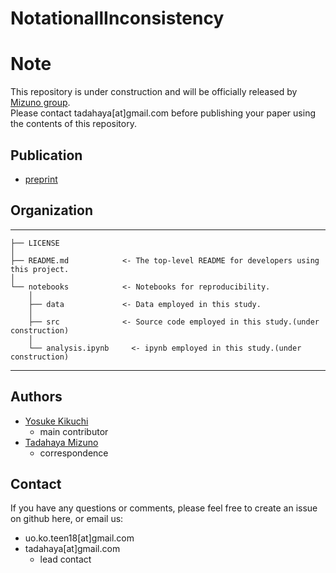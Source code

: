 # NotationallInconsistency

# Note
This repository is under construction and will be officially released by [Mizuno group](https://github.com/mizuno-group).  
Please contact tadahaya[at]gmail.com before publishing your paper using the contents of this repository.  

## Publication
- [preprint](http://arxiv.org/abs/2505.07139)  

## Organization
------------  

    ├── LICENSE  
    │
    ├── README.md            <- The top-level README for developers using this project.  
    │
    └── notebooks            <- Notebooks for reproducibility.
        │
        ├── data             <- Data employed in this study.
        │
        ├── src              <- Source code employed in this study.(under construction)
        │  
        └── analysis.ipynb     <- ipynb employed in this study.(under construction)

------------

## Authors
- [Yosuke Kikuchi](https://github.com/KikuchiY16)
    - main contributor  
- [Tadahaya Mizuno](https://github.com/tadahayamiz)  
    - correspondence  

## Contact
If you have any questions or comments, please feel free to create an issue on github here, or email us:  
- uo.ko.teen18[at]gmail.com
- tadahaya[at]gmail.com  
    - lead contact  